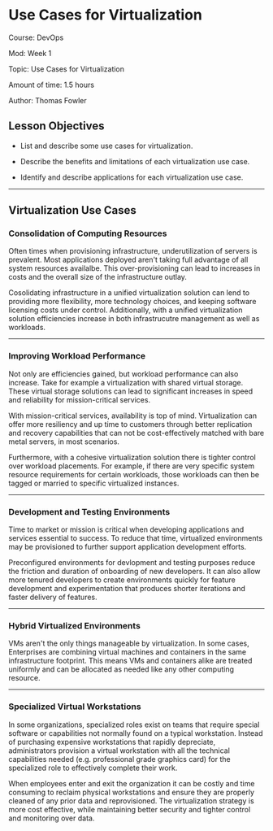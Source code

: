 # **Use Cases for Virtualization**

Course: DevOps

Mod: Week 1

Topic: Use Cases for Virtualization

Amount of time: 1.5 hours

Author: Thomas Fowler

## **Lesson Objectives**

* List and describe some use cases for virtualization.

* Describe the benefits and limitations of each virtualization use case.

* Identify and describe applications for each virtualization use case.

--------------------------------------------

## **Virtualization Use Cases**

### **Consolidation of Computing Resources**

Often times when provisioning infrastructure, underutilization of servers
is prevalent. Most applications deployed aren't taking full advantage of
all system resources availalbe. This over-provisioning can lead to
increases in costs and the overall size of the infrastructure outlay.

Cosolidating infrastructure in a unified virtualization solution can lend
to providing more flexibility, more technology choices, and keeping
software licensing costs under control. Additionally, with a unified
virtualization solution efficiencies increase in both infrastrucutre
management as well as workloads.

--------------------------------------------

### **Improving Workload Performance**

Not only are efficiencies gained, but workload performance can also
increase. Take for example a virtualization with shared virtual
storage. These virtual storage solutions can lead to significant
increases in speed and reliability for mission-critical services.

With mission-critical services, availability is top of mind.
Virtualization can offer more resiliency and up time to customers
through better replication and recovery capabilities that can
not be cost-effectively matched with bare metal servers, in most
scenarios.

Furthermore, with a cohesive virtualization solution there is
tighter control over workload placements. For example, if there
are very specific system resource requirements for certain
workloads, those workloads can then be tagged or married to
specific virtualized instances.

--------------------------------------------

### **Development and Testing Environments**

Time to market or mission is critical when developing applications
and services essential to success. To reduce that time, virtualized
environments may be provisioned to further support application
development efforts. 

Preconfigured environments for devlopment and testing purposes
reduce the friction and duration of onboarding of new developers.
It can also allow more tenured developers to create environments
quickly for feature development and experimentation that produces
shorter iterations and faster delivery of features.

--------------------------------------------

### **Hybrid Virtualized Environments**

VMs aren't the only things manageable by virtualization. In some
cases, Enterprises are combining virtual machines and containers
in the same infrastructure footprint. This means VMs and containers
alike are treated uniformly and can be allocated as needed like
any other computing resource.

--------------------------------------------

### **Specialized Virtual Workstations**

In some organizations, specialized roles exist on teams that
require special software or capabilities not normally found on
a typical workstation. Instead of purchasing expensive workstations
that rapidly depreciate, administrators provision a virtual
workstation with all the technical capabilities needed (e.g.
professional grade graphics card) for the specialized role
to effectively complete their work.

When employees enter and exit the organization it can be costly
and time consuming to reclaim physical workstations and ensure they
are properly cleaned of any prior data and reprovisioned. The
virtualization strategy is more cost effective, while maintaining
better security and tighter control and monitoring over data.
